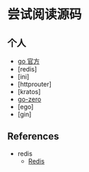 # 尝试阅读源码

## 个人
- [go 官方](https://github.com/wnz27/go/tree/read-source-base-1.17)
- [redis]
- [ini]
- [httprouter]
- [kratos]
- [go-zero](https://github.com/wnz27/go-zero/tree/read-source)
- [ego]
- [gin]


## References
- redis
    - [Redis](https://www.hz-bin.cn/Redis)



